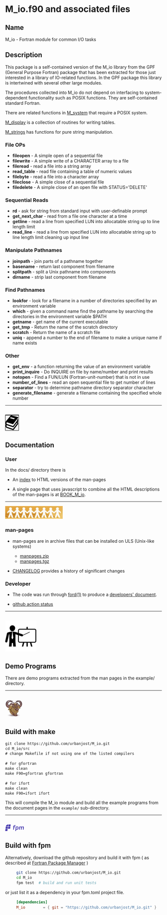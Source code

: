 # M_io.f90 and associated files

## Name

   M_io - Fortran module for common I/O tasks

## Description

This package is a self-contained version of the M_io library from the GPF
(General Purpose Fortran) package that has been extracted for those just
interested in a library of IO-related functions. In the GPF package this
library is intertwined with several other large modules.

The procedures collected into M_io do not depend on interfacing to
system-dependent functionality such as POSIX functions. They are
self-contained standard Fortran.

There are related functions in 
 [M_system](https://urbanjost.github.io/M_system/man3.html) 
that require a POSIX system.

 [M_display](https://urbanjost.github.io/M_display/man3.html) is
 a collection of routines for writing tables.

 [M_strings](https://urbanjost.github.io/M_strings/man3.html) has 
 functions for pure string manipulation.

### File OPs
 + **fileopen**     - A simple open of a sequential file 
 + **filewrite**    - A simple write of a CHARACTER array to a file 
 + **fileread**     - read a file into a string array 
 + **read_table**   - read file containing a table of numeric values 
 + **filebyte**     - read a file into a character array 
 + **fileclose**    - A simple close of a sequential file 
 + **filedelete**   - A simple close of an open file with STATUS='DELETE' 
### Sequential Reads
 + **rd**            - ask for string from standard input with user-definable prompt 
 + **get_next_char** - read from a file one character at a time 
 + **getline**       - read a line from specified LUN into allocatable string up to line length limit 
 + **read_line**     - read a line from specified LUN into allocatable string up to line length limit cleaning up input line 
### Manipulate Pathnames
 + **joinpath**      - join parts of a pathname together 
 + **basename**      - return last component from filename 
 + **splitpath**     - split a Unix pathname into components 
 + **dirname**       - strip last component from filename 
### Find Pathnames
 + **lookfor**       - look for a filename in a number of directories specified by an environment variable 
 + **which**         - given a command name find the pathname by searching the directories in the environment variable $PATH 
 + **getname**       - get name of the current executable 
 + **get_tmp**       - Return the name of the scratch directory 
 + **scratch**       - Return the name of a scratch file 
 + **uniq**          - append a number to the end of filename to make a unique name if name exists 
### Other
 + **get_env**           - a function returning the value of an environment variable 
 + **print_inquire**     - Do INQUIRE on file by name/number and print results 
 + **notopen**           - Find a FUN/LUN (Fortran-unit-number) that is not in use 
 + **number_of_lines**   - read an open sequential file to get number of lines 
 + **separator**         - try to determine pathname directory separator character 
 + **generate_filename** - generate a filename containing the specified whole number
---
![docs](docs/images/docs.gif)
---

## Documentation
### User 

In the docs/ directory there is

 - An [index](https://urbanjost.github.io/M_io/man3.html) to HTML versions
   of the man-pages 

 - A single page that uses javascript to combine all the HTML descriptions
   of the man-pages is at
   [BOOK_M_io](https://urbanjost.github.io/M_io/BOOK_M_io.html).

---
![manpages](docs/images/manpages.gif)
### man-pages
 - man-pages are in archive files that can be installed on ULS (Unix-like systems)
    + [manpages.zip](https://urbanjost.github.io/M_io/manpages.zip) 
    + [manpages.tgz](https://urbanjost.github.io/M_io/manpages.tgz) 

 - [CHANGELOG](docs/CHANGELOG.md) provides a history of significant changes

### Developer 

 - The code was run through [ford(1)](https://politicalphysicist.github.io/ford-fortran-documentation.html)
   to produce a [developers' document](https://urbanjost.github.io/M_strings/fpm-ford/index.html).

 - [github action status](docs/STATUS.md)

---
![demos](docs/images/demo.gif)
---

## Demo Programs

There are demo programs extracted from the man pages in the example/
directory.

---
![gmake](docs/images/gnu.gif)
---

## Build with make

    git clone https://github.com/urbanjost/M_io.git
    cd M_io/src
    # change Makefile if not using one of the listed compilers
     
    # for gfortran
    make clean
    make F90=gfortran gfortran
     
    # for ifort
    make clean
    make F90=ifort ifort

This will compile the M_io module and build all the example programs from
the document pages in the `example/` sub-directory.

---
![fpm](docs/images/fpm_logo.gif)
---

## Build with fpm

Alternatively, download the github repository and build it with 
fpm ( as described at [Fortran Package Manager](https://github.com/fortran-lang/fpm) )

```bash
     git clone https://github.com/urbanjost/M_io.git
     cd M_io
     fpm test  # build and run unit tests
```

or just list it as a dependency in your fpm.toml project file.

```toml
     [dependencies]
     M_io        = { git = "https://github.com/urbanjost/M_io.git" }
```
